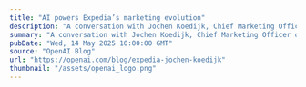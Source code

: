 ```yaml
---
title: "AI powers Expedia’s marketing evolution"
description: "A conversation with Jochen Koedijk, Chief Marketing Officer of Expedia Group."
summary: "A conversation with Jochen Koedijk, Chief Marketing Officer of Expedia Group."
pubDate: "Wed, 14 May 2025 10:00:00 GMT"
source: "OpenAI Blog"
url: "https://openai.com/blog/expedia-jochen-koedijk"
thumbnail: "/assets/openai_logo.png"
---
```


